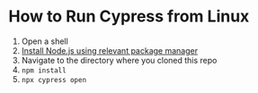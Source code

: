 # How to Run Cypress from Linux
1. Open a shell
1. [Install Node.js using relevant package manager](https://nodejs.org/en/download/package-manager/)
1. Navigate to the directory where you cloned this repo
1. `npm install`
1. `npx cypress open`
